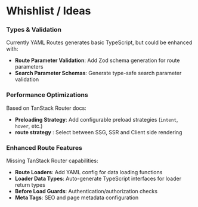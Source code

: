 # Whishlist / Ideas

### Types & Validation

Currently YAML Routes generates basic TypeScript, but could be enhanced with:

-   **Route Parameter Validation**: Add Zod schema generation for route parameters
-   **Search Parameter Schemas**: Generate type-safe search parameter validation

### Performance Optimizations

Based on TanStack Router docs:

-   **Preloading Strategy**: Add configurable preload strategies (`intent`, `hover`, etc.)
-   **route strategy** : Select between SSG, SSR and Client side rendering

### Enhanced Route Features

Missing TanStack Router capabilities:

-   **Route Loaders**: Add YAML config for data loading functions
-   **Loader Data Types**: Auto-generate TypeScript interfaces for loader return types
-   **Before Load Guards**: Authentication/authorization checks
-   **Meta Tags**: SEO and page metadata configuration
